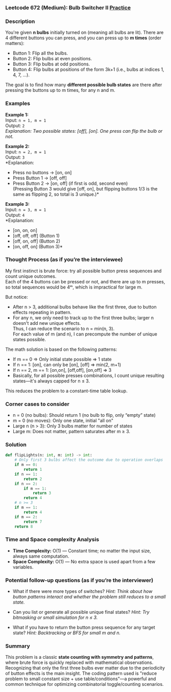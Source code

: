 ### Leetcode 672 (Medium): Bulb Switcher II [Practice](https://leetcode.com/problems/bulb-switcher-ii)

### Description  
You're given **n bulbs** initially turned on (meaning all bulbs are lit). There are 4 different buttons you can press, and you can press up to **m times** (order matters):
- Button 1: Flip all the bulbs.
- Button 2: Flip bulbs at even positions.
- Button 3: Flip bulbs at odd positions.
- Button 4: Flip bulbs at positions of the form 3k+1 (i.e., bulbs at indices 1, 4, 7, ...).

The goal is to find how many **different possible bulb states** are there after pressing the buttons up to m times, for any n and m.

### Examples  

**Example 1:**  
Input: `n = 1, m = 1`  
Output: `2`  
*Explanation: Two possible states: [off], [on]. One press can flip the bulb or not.*

**Example 2:**  
Input: `n = 2, m = 1`  
Output: `3`  
*Explanation:  
- Press no buttons → [on, on]  
- Press Button 1 → [off, off]  
- Press Button 2 → [on, off] (if first is odd, second even)  
(Pressing Button 3 would give [off, on], but flipping buttons 1/3 is the same as flipping 2, so total is 3 unique.)*

**Example 3:**  
Input: `n = 3, m = 1`  
Output: `4`  
*Explanation:  
- [on, on, on]  
- [off, off, off] (Button 1)  
- [off, on, off] (Button 2)  
- [on, off, on] (Button 3)*

### Thought Process (as if you’re the interviewee)  
My first instinct is brute force: try all possible button press sequences and count unique outcomes.  
Each of the 4 buttons can be pressed or not, and there are up to m presses, so total sequences would be 4ᵐ, which is impractical for large m.

But notice:
- After n > 3, additional bulbs behave like the first three, due to button effects repeating in pattern.
- For any n, we only need to track up to the first three bulbs; larger n doesn't add new unique effects.  
Thus, I can reduce the scenario to n = min(n, 3).  
For each value of m (and n), I can precompute the number of unique states possible.

The math solution is based on the following patterns:
- If m == 0 ⇒ Only initial state possible ⇒ 1 state
- If n == 1: [on], can only be [on], [off] ⇒ min(2, m+1)
- If n == 2, m == 1: [on,on], [off,off], [on,off] ⇒ 3
- Basically, for all possible presses combinations, I count unique resulting states—it's always capped for n ≤ 3.

This reduces the problem to a constant-time table lookup.

### Corner cases to consider  
- n = 0 (no bulbs): Should return 1 (no bulb to flip, only “empty” state)
- m = 0 (no moves): Only one state, initial "all on"
- Large n (n > 3): Only 3 bulbs matter for number of states
- Large m: Does not matter, pattern saturates after m ≥ 3.

### Solution

```python
def flipLights(n: int, m: int) -> int:
    # Only first 3 bulbs affect the outcome due to operation overlaps
    if m == 0:
        return 1
    if n == 1:
        return 2
    if n == 2:
        if m == 1:
            return 3
        return 4
    # n >= 3
    if m == 1:
        return 4
    if m == 2:
        return 7
    return 8
```

### Time and Space complexity Analysis  

- **Time Complexity:** O(1) — Constant time; no matter the input size, always same computation.
- **Space Complexity:** O(1) — No extra space is used apart from a few variables.

### Potential follow-up questions (as if you’re the interviewer)  

- What if there were more types of switches?
  *Hint: Think about how button patterns interact and whether the problem still reduces to a small state.*

- Can you list or generate all possible unique final states?
  *Hint: Try bitmasking or small simulation for n ≤ 3.*

- What if you have to return the button press sequence for any target state?
  *Hint: Backtracking or BFS for small m and n.*

### Summary
This problem is a classic **state counting with symmetry and patterns**, where brute force is quickly replaced with mathematical observations. Recognizing that only the first three bulbs ever matter due to the periodicity of button effects is the main insight. The coding pattern used is "reduce problem to small constant size + use table/conditions"—a powerful and common technique for optimizing combinatorial toggle/counting scenarios.